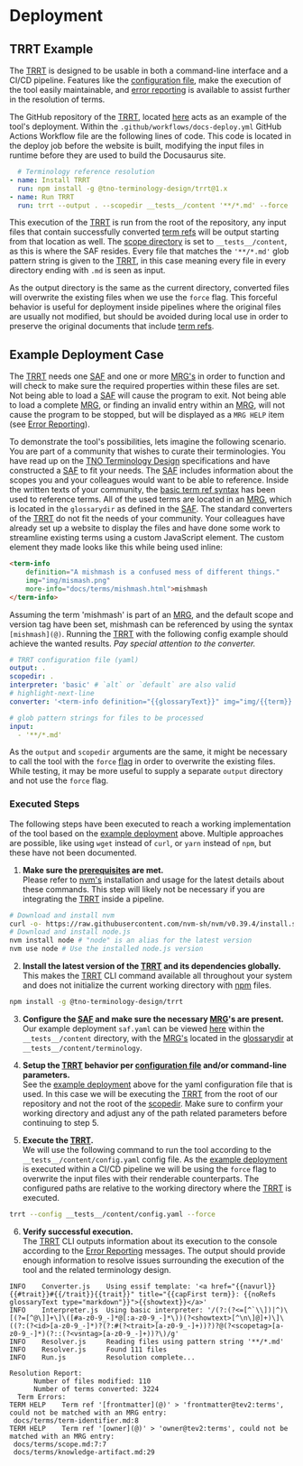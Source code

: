 # Deployment

## TRRT Example
The [TRRT](@) is designed to be usable in both a command-line interface and a CI/CD pipeline. Features like the [configuration file](usage#configuration-file), make the execution of the tool easily maintainable, and [error reporting](error-reporting) is available to assist further in the resolution of terms.

The GitHub repository of the [TRRT](@), located [here](https://github.com/tno-terminology-design/trrt) acts as an example of the tool's deployment. Within the `.github/workflows/docs-deploy.yml` GitHub Actions Workflow file are the following lines of code. This code is located in the deploy job before the website is built, modifying the input files in runtime before they are used to build the Docusaurus site.

```yml
  # Terminology reference resolution
- name: Install TRRT
  run: npm install -g @tno-terminology-design/trrt@1.x
- name: Run TRRT
  run: trrt --output . --scopedir __tests__/content '**/*.md' --force
```

This execution of the [TRRT](@) is run from the root of the repository, any input files that contain successfully converted [term refs](@) will be output starting from that location as well. The [scope directory](@) is set to `__tests__/content`, as this is where the SAF resides. Every file that matches the `'**/*.md'` glob pattern string is given to the [TRRT](@), in this case meaning every file in every directory ending with `.md` is seen as input.

As the output directory is the same as the current directory, converted files will overwrite the existing files when we use the `force` flag. This forceful behavior is useful for deployment inside pipelines where the original files are usually not modified, but should be avoided during local use in order to preserve the original documents that include [term refs](@).

## Example Deployment Case
The [TRRT](@) needs one [SAF](@) and one or more [MRG's](@) in order to function and will check to make sure the required properties within these files are set. Not being able to load a [SAF](@) will cause the program to exit. Not being able to load a complete [MRG](@), or finding an invalid entry within an [MRG](@), will not cause the program to be stopped, but will be displayed as a `MRG HELP` item (see [Error Reporting](error-reporting)).

To demonstrate the tool's possibilities, lets imagine the following scenario.
You are part of a community that wishes to curate their terminologies. You have read up on the [TNO Terminology Design](@) specifications and have constructed a [SAF](@) to fit your needs. The [SAF](@) includes information about the scopes you and your colleagues would want to be able to reference. Inside the written texts of your community, the [basic term ref syntax](specifications#interpretation-of-the-term-ref) has been used to reference terms. All of the used terms are located in an [MRG](@), which is located in the `glossarydir` as defined in the [SAF](@).
The standard converters of the [TRRT](@) do not fit the needs of your community. Your colleagues have already set up a website to display the files and have done some work to streamline existing terms using a custom JavaScript element. The custom element they made looks like this while being used inline:

```html
<term-info
	definition="A mishmash is a confused mess of different things."
	img="img/mismash.png"
	more-info="docs/terms/mishmash.html">mishmash
</term-info>
```

Assuming the term 'mishmash' is part of an [MRG](@), and the default scope and version tag have been set, mishmash can be referenced by using the syntax `[mishmash](@)`. Running the [TRRT](@) with the following config example should achieve the wanted results. *Pay special attention to the converter.*

```yaml title="__tests__/content/config.yaml"
# TRRT configuration file (yaml)
output: .
scopedir: .
interpreter: 'basic' # `alt` or `default` are also valid
# highlight-next-line
converter: '<term-info definition="{{glossaryText}}" img="img/{{term}}.png" more-info="{{navurl}}">{{showtext}}</term-info>' # `http`, `essif` or `markdown` are also valid

# glob pattern strings for files to be processed
input:
  - '**/*.md'
```

As the `output` and `scopedir` arguments are the same, it might be necessary to call the tool with the `force` [flag](specifications#calling-the-tool) in order to overwrite the existing files. While testing, it may be more useful to supply a separate `output` directory and not use the `force` flag.

### Executed Steps
The following steps have been executed to reach a working implementation of the tool based on the [example deployment](#example-deployment) above. Multiple approaches are possible, like using `wget` instead of `curl`, or `yarn` instead of `npm`, but these have not been documented.


1. **Make sure the [prerequisites](installation#prerequisites) are met.** <br/>
Please refer to [nvm's](https://github.com/nvm-sh/nvm) installation and usage for the latest details about these commands. This step will likely not be necessary if you are integrating the [TRRT](@) inside a pipeline.

  ```bash
  # Download and install nvm
  curl -o- https://raw.githubusercontent.com/nvm-sh/nvm/v0.39.4/install.sh | bash
  # Download and install node.js
  nvm install node # "node" is an alias for the latest version
  nvm use node # Use the installed node.js version
  ```

2. **Install the latest version of the [TRRT](@) and its dependencies globally.** <br/>
This makes the [TRRT](@) CLI command available all throughout your system and does not initialize the current working directory with [npm](https://www.npmjs.com) files.

  ```bash
  npm install -g @tno-terminology-design/trrt
  ```

3. **Configure the [SAF](@) and make sure the necessary [MRG](@)'s are present.** <br/>
Our example deployment `saf.yaml` can be viewed [here](https://github.com/tno-terminology-design/trrt/blob/main/__tests__/content/saf.yaml) within the `__tests__/content` directory, with the [MRG's](@) located in the [glossarydir](https://github.com/tno-terminology-design/trrt/tree/main/__tests__/content/terminology) at `__tests__/content/terminology`.

4. **Setup the [TRRT](@) behavior per [configuration file](usage#configuration-file) and/or command-line parameters.** <br/>
See the [example deployment](#example-deployment) above for the yaml configuration file that is used. In this case we will be executing the [TRRT](@) from the root of our repository and not the root of the [scopedir](@). Make sure to confirm your working directory and adjust any of the path related parameters before continuing to step 5.

5. **Execute the [TRRT](@).** <br/>
We will use the following command to run the tool according to the `__tests__/content/config.yaml` config file. As the [example deployment](#example-deployment) is executed within a CI/CD pipeline we will be using the `force` flag to overwrite the input files with their renderable counterparts. The configured paths are relative to the working directory where the [TRRT](@) is executed.

  ```bash
  trrt --config __tests__/content/config.yaml --force
  ```

6. **Verify successful execution.** <br/>
The [TRRT](@) CLI outputs information about its execution to the console according to the [Error Reporting](error-reporting) messages. The output should provide enough information to resolve issues surrounding the execution of the tool and the related terminology design.

  ```n/a title="Sample console output"
  INFO    Converter.js    Using essif template: '<a href="{{navurl}}{{#trait}}#{{/trait}}{{trait}}" title="{{capFirst term}}: {{noRefs glossaryText type="markdown"}}">{{showtext}}</a>'
  INFO    Interpreter.js  Using basic interpreter: '/(?:(?<=[^`\\])|^)\[(?=[^@\]]+\]\([#a-z0-9_-]*@[:a-z0-9_-]*\))(?<showtext>[^\n\]@]+)\]\((?:(?<id>[a-z0-9_-]*)?(?:#(?<trait>[a-z0-9_-]+))?)?@(?<scopetag>[a-z0-9_-]*)(?::(?<vsntag>[a-z0-9_-]+))?\)/g'
  INFO    Resolver.js     Reading files using pattern string '**/*.md'
  INFO    Resolver.js     Found 111 files
  INFO    Run.js          Resolution complete...

  Resolution Report:
        Number of files modified: 110
        Number of terms converted: 3224
    Term Errors:
  TERM HELP    Term ref '[frontmatter](@)' > 'frontmatter@tev2:terms', could not be matched with an MRG entry:
   docs/terms/term-identifier.md:8
  TERM HELP    Term ref '[owner](@)' > 'owner@tev2:terms', could not be matched with an MRG entry:
   docs/terms/scope.md:7:7
   docs/terms/knowledge-artifact.md:29
  ```
